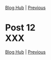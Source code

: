 [Blog Hub](../index) | [Previous](post11)

# Post 12<br>XXX

[Blog Hub](../index) | [Previous](post11)
